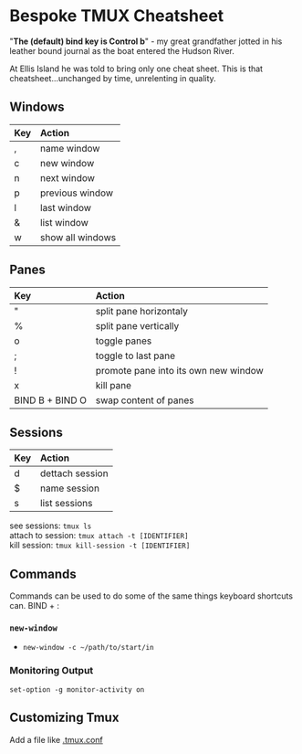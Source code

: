 # Bespoke TMUX Cheatsheet

"**The (default) bind key is Control b**" - my great grandfather jotted in his
leather bound journal as the boat entered the Hudson River.

At Ellis Island he was told to bring only one cheat sheet.
This is that cheatsheet...unchanged by time, unrelenting in quality.

## Windows

| Key | Action           |
|:----|:-----------------|
| ,   | name window      |
| c   | new window       |
| n   | next window      |
| p   | previous window  |
| l   | last window      |
| &   | list window      |
| w   | show all windows |

## Panes

| Key             | Action                               |
|:----------------|:-------------------------------------|
| "               | split pane horizontaly               |
| %               | split pane vertically                |
| o               | toggle panes                         |
| ;               | toggle to last pane                  |
| !               | promote pane into its own new window |
| x               | kill pane                            |
| BIND B + BIND O | swap content of panes                |

## Sessions

| Key | Action          |
|:----|:----------------|
| d   | dettach session |
| $   | name session    |
| s   | list sessions   |

see sessions: `tmux ls`  
attach to session: `tmux attach -t [IDENTIFIER]`  
kill session: `tmux kill-session -t [IDENTIFIER]`

## Commands

Commands can be used to do some of the same things
keyboard shortcuts can. BIND + :


### `new-window`

* `new-window -c ~/path/to/start/in`

### Monitoring Output

`set-option -g monitor-activity on`


## Customizing Tmux

Add a file like [.tmux.conf](/.tmux.conf)
